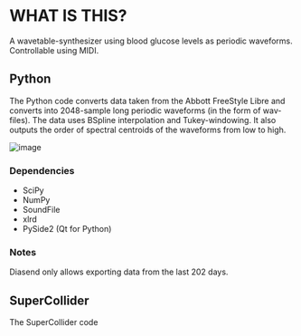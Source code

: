 # WHAT IS THIS?
A wavetable-synthesizer using blood glucose levels as periodic waveforms. Controllable using MIDI.

## Python
The Python code converts data taken from the Abbott FreeStyle Libre and converts into 2048-sample long periodic waveforms (in the form of wav-files). The data uses BSpline interpolation and Tukey-windowing. It also outputs the order of spectral centroids of the waveforms from low to high.

![image](https://user-images.githubusercontent.com/30523857/84592284-c5565500-ae44-11ea-9847-5c9b42fcbc5b.png)

### Dependencies
* SciPy
* NumPy
* SoundFile
* xlrd
* PySide2 (Qt for Python)

### Notes
Diasend only allows exporting data from the last 202 days.

## SuperCollider
The SuperCollider code 

